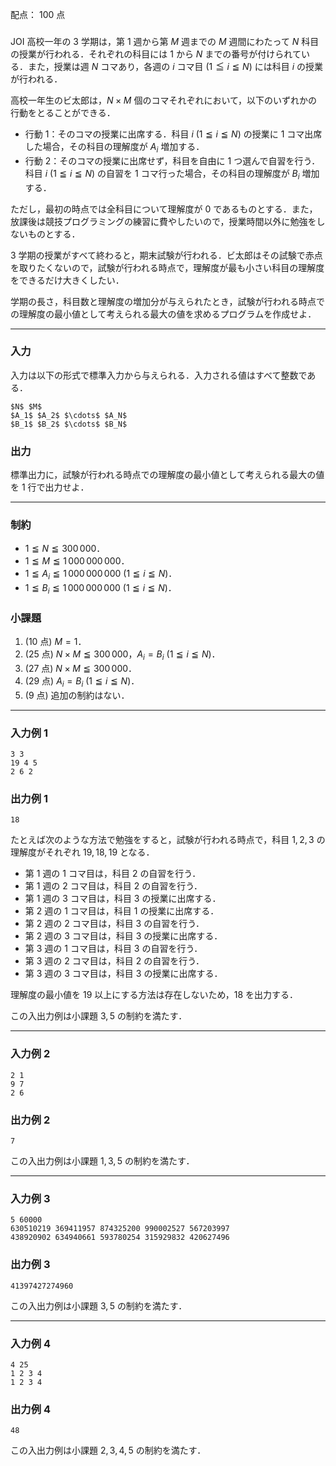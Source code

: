 配点： $100$ 点

###
JOI 高校一年の $3$ 学期は，第 $1$ 週から第 $M$ 週までの $M$ 週間にわたって $N$ 科目の授業が行われる．それぞれの科目には $1$ から $N$ までの番号が付けられている．また，授業は週 $N$ コマあり，各週の $i$ コマ目 ($1 \leqq i \leqq N$) には科目 $i$ の授業が行われる．

高校一年生のビ太郎は，$N \times M$ 個のコマそれぞれにおいて，以下のいずれかの行動をとることができる．

- 行動 $1$：そのコマの授業に出席する．科目 $i$ ($1 \leqq i \leqq N$) の授業に $1$ コマ出席した場合，その科目の理解度が $A_i$ 増加する．
- 行動 $2$：そのコマの授業に出席せず，科目を自由に $1$ つ選んで自習を行う．科目 $i$ ($1 \leqq i \leqq N$) の自習を $1$ コマ行った場合，その科目の理解度が $B_i$ 増加する．

ただし，最初の時点では全科目について理解度が $0$ であるものとする．また，放課後は競技プログラミングの練習に費やしたいので，授業時間以外に勉強をしないものとする．

$3$ 学期の授業がすべて終わると，期末試験が行われる．ビ太郎はその試験で赤点を取りたくないので，試験が行われる時点で，理解度が最も小さい科目の理解度をできるだけ大きくしたい．

学期の長さ，科目数と理解度の増加分が与えられたとき，試験が行われる時点での理解度の最小値として考えられる最大の値を求めるプログラムを作成せよ．

---

### 入力
入力は以下の形式で標準入力から与えられる．入力される値はすべて整数である．

~~~
$N$ $M$
$A_1$ $A_2$ $\cdots$ $A_N$
$B_1$ $B_2$ $\cdots$ $B_N$
~~~

### 出力
標準出力に，試験が行われる時点での理解度の最小値として考えられる最大の値を $1$ 行で出力せよ．

---

### 制約
- $1 \leqq N \leqq 300\,000$．
- $1 \leqq M \leqq 1\,000\,000\,000$．
- $1 \leqq A_i \leqq 1\,000\,000\,000$ ($1 \leqq i \leqq N$)．
- $1 \leqq B_i \leqq 1\,000\,000\,000$ ($1 \leqq i \leqq N$)．

### 小課題
1. ($10$ 点) $M = 1$．
2. ($25$ 点) $N \times M \leqq 300\,000$，$A_i = B_i$ ($1 \leqq i \leqq N$)．
3. ($27$ 点) $N \times M \leqq 300\,000$．
4. ($29$ 点) $A_i = B_i$ ($1 \leqq i \leqq N$)．
5. ($9$ 点) 追加の制約はない．

---

### 入力例 1
~~~
3 3
19 4 5
2 6 2
~~~

### 出力例 1
~~~
18
~~~

たとえば次のような方法で勉強をすると，試験が行われる時点で，科目 $1, 2, 3$ の理解度がそれぞれ $19, 18, 19$ となる．

- 第 $1$ 週の $1$ コマ目は，科目 $2$ の自習を行う．
- 第 $1$ 週の $2$ コマ目は，科目 $2$ の自習を行う．
- 第 $1$ 週の $3$ コマ目は，科目 $3$ の授業に出席する．
- 第 $2$ 週の $1$ コマ目は，科目 $1$ の授業に出席する．
- 第 $2$ 週の $2$ コマ目は，科目 $3$ の自習を行う．
- 第 $2$ 週の $3$ コマ目は，科目 $3$ の授業に出席する．
- 第 $3$ 週の $1$ コマ目は，科目 $3$ の自習を行う．
- 第 $3$ 週の $2$ コマ目は，科目 $2$ の自習を行う．
- 第 $3$ 週の $3$ コマ目は，科目 $3$ の授業に出席する．

理解度の最小値を $19$ 以上にする方法は存在しないため，$18$ を出力する．

この入出力例は小課題 $3, 5$ の制約を満たす．

---

### 入力例 2
~~~
2 1
9 7
2 6
~~~

### 出力例 2
~~~
7
~~~

この入出力例は小課題 $1, 3, 5$ の制約を満たす．

---

### 入力例 3
~~~
5 60000
630510219 369411957 874325200 990002527 567203997
438920902 634940661 593780254 315929832 420627496
~~~

### 出力例 3
~~~
41397427274960
~~~

この入出力例は小課題 $3, 5$ の制約を満たす．

---

### 入力例 4
~~~
4 25
1 2 3 4
1 2 3 4
~~~

### 出力例 4
~~~
48
~~~

この入出力例は小課題 $2, 3, 4, 5$ の制約を満たす．
